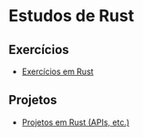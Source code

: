# Estudos de Rust

## Exercícios

- [Exercícios em Rust](exercises/)

## Projetos

- [Projetos em Rust (APIs, etc.)](projects/)
